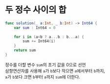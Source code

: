 # 두 정수 사이의 합

```swift
func solution(_ a:Int, _ b:Int) -> Int64 {
    var sum : Int64 = 0
    
    for i in (a<b ? a...b : b...a) {
        sum += Int64(i)
    }
    return sum
}
```   
정수를 더할 변수 `sum`의 초기 값을 0으로 선언   
삼항연산자를 사용해 `a`가 `b`보다 작으면 `a`에서부터 `b`까지,   
`a`가 `b`보다 크면 `b`부터 `a`까지 `sum`에 더한다.